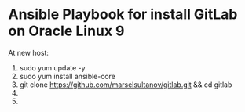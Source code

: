 # Ansible Playbook for install GitLab on Oracle Linux 9

At new host:
1. sudo yum update -y
2. sudo yum install ansible-core
3. git clone https://github.com/marselsultanov/gitlab.git && cd gitlab
4. 
5. 
